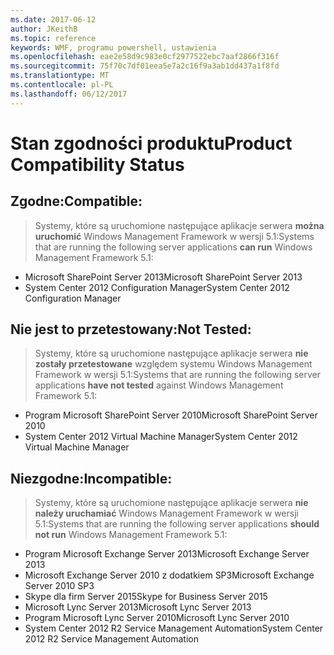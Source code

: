 ```yaml
---
ms.date: 2017-06-12
author: JKeithB
ms.topic: reference
keywords: WMF, programu powershell, ustawienia
ms.openlocfilehash: eae2e58d9c983e0cf2977522ebc7aaf2866f316f
ms.sourcegitcommit: 75f70c7df01eea5e7a2c16f9a3ab1dd437a1f8fd
ms.translationtype: MT
ms.contentlocale: pl-PL
ms.lasthandoff: 06/12/2017
---
```

# <a name="product-compatibility-status"></a><span data-ttu-id="429b2-102">Stan zgodności produktu</span><span class="sxs-lookup"><span data-stu-id="429b2-102">Product Compatibility Status</span></span>

## <a name="compatible"></a><span data-ttu-id="429b2-103">Zgodne:</span><span class="sxs-lookup"><span data-stu-id="429b2-103">Compatible:</span></span>
> <span data-ttu-id="429b2-104">Systemy, które są uruchomione następujące aplikacje serwera **można uruchomić** Windows Management Framework w wersji 5.1:</span><span class="sxs-lookup"><span data-stu-id="429b2-104">Systems that are running the following server applications **can run** Windows Management Framework 5.1:</span></span>

- <span data-ttu-id="429b2-105">Microsoft SharePoint Server 2013</span><span class="sxs-lookup"><span data-stu-id="429b2-105">Microsoft SharePoint Server 2013</span></span>
- <span data-ttu-id="429b2-106">System Center 2012 Configuration Manager</span><span class="sxs-lookup"><span data-stu-id="429b2-106">System Center 2012 Configuration Manager</span></span>

## <a name="not-tested"></a><span data-ttu-id="429b2-107">Nie jest to przetestowany:</span><span class="sxs-lookup"><span data-stu-id="429b2-107">Not Tested:</span></span>
> <span data-ttu-id="429b2-108">Systemy, które są uruchomione następujące aplikacje serwera **nie zostały przetestowane** względem systemu Windows Management Framework w wersji 5.1:</span><span class="sxs-lookup"><span data-stu-id="429b2-108">Systems that are running the following server applications **have not tested** against Windows Management Framework 5.1:</span></span>

- <span data-ttu-id="429b2-109">Program Microsoft SharePoint Server 2010</span><span class="sxs-lookup"><span data-stu-id="429b2-109">Microsoft SharePoint Server 2010</span></span>
- <span data-ttu-id="429b2-110">System Center 2012 Virtual Machine Manager</span><span class="sxs-lookup"><span data-stu-id="429b2-110">System Center 2012 Virtual Machine Manager</span></span>

## <a name="incompatible"></a><span data-ttu-id="429b2-111">Niezgodne:</span><span class="sxs-lookup"><span data-stu-id="429b2-111">Incompatible:</span></span>
> <span data-ttu-id="429b2-112">Systemy, które są uruchomione następujące aplikacje serwera **nie należy uruchamiać** Windows Management Framework w wersji 5.1:</span><span class="sxs-lookup"><span data-stu-id="429b2-112">Systems that are running the following server applications **should not run** Windows Management Framework 5.1:</span></span>

- <span data-ttu-id="429b2-113">Program Microsoft Exchange Server 2013</span><span class="sxs-lookup"><span data-stu-id="429b2-113">Microsoft Exchange Server 2013</span></span>
- <span data-ttu-id="429b2-114">Microsoft Exchange Server 2010 z dodatkiem SP3</span><span class="sxs-lookup"><span data-stu-id="429b2-114">Microsoft Exchange Server 2010 SP3</span></span>
- <span data-ttu-id="429b2-115">Skype dla firm Server 2015</span><span class="sxs-lookup"><span data-stu-id="429b2-115">Skype for Business Server 2015</span></span>
- <span data-ttu-id="429b2-116">Microsoft Lync Server 2013</span><span class="sxs-lookup"><span data-stu-id="429b2-116">Microsoft Lync Server 2013</span></span>
- <span data-ttu-id="429b2-117">Program Microsoft Lync Server 2010</span><span class="sxs-lookup"><span data-stu-id="429b2-117">Microsoft Lync Server 2010</span></span>
- <span data-ttu-id="429b2-118">System Center 2012 R2 Service Management Automation</span><span class="sxs-lookup"><span data-stu-id="429b2-118">System Center 2012 R2 Service Management Automation</span></span>

